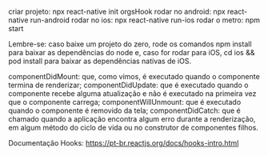 criar projeto: npx react-native init orgsHook
rodar no android: npx react-native run-android
rodar no ios: npx react-native run-ios
rodar o metro: npm start

Lembre-se: caso baixe um projeto do zero, rode os comandos npm install para baixar as dependências do node e, caso for rodar para iOS, cd ios && pod install para baixar as dependências nativas de iOS.

componentDidMount: que, como vimos, é executado quando o componente termina de renderizar;
componentDidUpdate: que é executado quando o componente recebe alguma atualização e não é executado na primeira vez que o componente carrega;
componentWillUnmount: que é executado quando o componente é removido da tela;
componentDidCatch: que é chamado quando a aplicação encontra algum erro durante a renderização, em algum método do ciclo de vida ou no construtor de componentes filhos.

Documentação Hooks: https://pt-br.reactjs.org/docs/hooks-intro.html